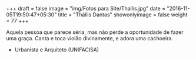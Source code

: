 +++
draft = false
image = "img/Fotos para Site/Thallis.jpg"
date = "2016-11-05T19:50:47+05:30"
title = "Thállis Dantas"
showonlyimage = false
weight = 77
+++

<!--more-->
Aquela pessoa que parece séria, mas não perde a oportunidade de fazer uma graça. Canta e toca violão divinamente, e adora uma cachoeira.

* Urbanista e Arquiteto (UNIFACISA)
